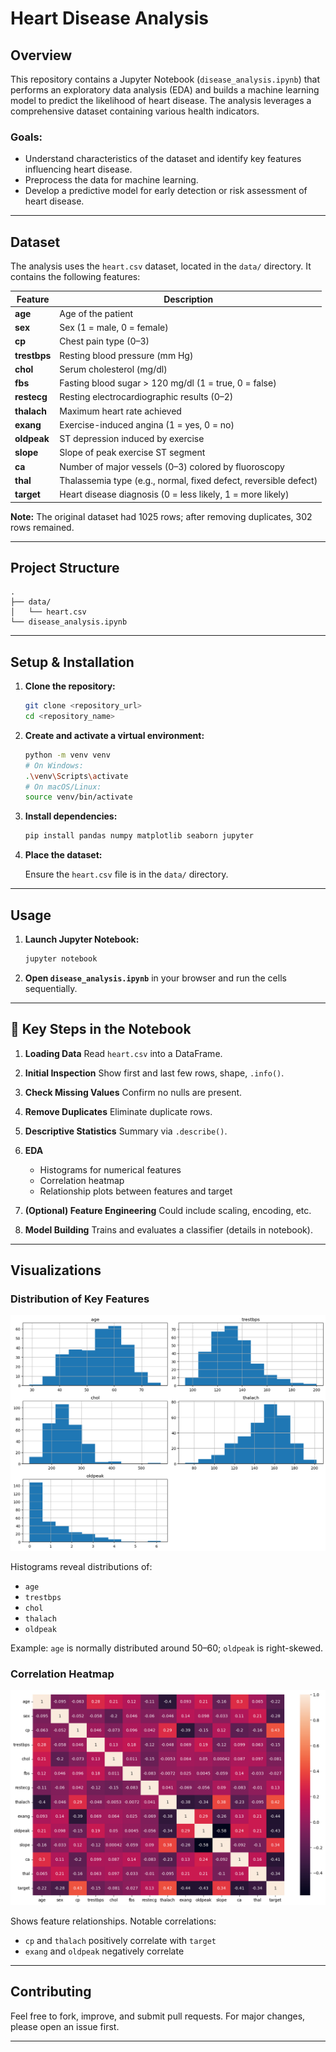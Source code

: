 # Heart Disease Analysis

## Overview

This repository contains a Jupyter Notebook (`disease_analysis.ipynb`) that performs an exploratory data analysis (EDA) and builds a machine learning model to predict the likelihood of heart disease. The analysis leverages a comprehensive dataset containing various health indicators.

### Goals:

* Understand characteristics of the dataset and identify key features influencing heart disease.
* Preprocess the data for machine learning.
* Develop a predictive model for early detection or risk assessment of heart disease.

---

## Dataset

The analysis uses the `heart.csv` dataset, located in the `data/` directory. It contains the following features:

| Feature      | Description                                                      |
| ------------ | ---------------------------------------------------------------- |
| **age**      | Age of the patient                                               |
| **sex**      | Sex (1 = male, 0 = female)                                       |
| **cp**       | Chest pain type (0–3)                                            |
| **trestbps** | Resting blood pressure (mm Hg)                                   |
| **chol**     | Serum cholesterol (mg/dl)                                        |
| **fbs**      | Fasting blood sugar > 120 mg/dl (1 = true, 0 = false)            |
| **restecg**  | Resting electrocardiographic results (0–2)                       |
| **thalach**  | Maximum heart rate achieved                                      |
| **exang**    | Exercise-induced angina (1 = yes, 0 = no)                        |
| **oldpeak**  | ST depression induced by exercise                                |
| **slope**    | Slope of peak exercise ST segment                                |
| **ca**       | Number of major vessels (0–3) colored by fluoroscopy             |
| **thal**     | Thalassemia type (e.g., normal, fixed defect, reversible defect) |
| **target**   | Heart disease diagnosis (0 = less likely, 1 = more likely)       |

**Note:** The original dataset had 1025 rows; after removing duplicates, 302 rows remained.

---

## Project Structure

```
.
├── data/
│   └── heart.csv
└── disease_analysis.ipynb
```

---

## Setup & Installation

1. **Clone the repository:**

   ```bash
   git clone <repository_url>
   cd <repository_name>
   ```

2. **Create and activate a virtual environment:**

   ```bash
   python -m venv venv
   # On Windows:
   .\venv\Scripts\activate
   # On macOS/Linux:
   source venv/bin/activate
   ```

3. **Install dependencies:**

   ```bash
   pip install pandas numpy matplotlib seaborn jupyter
   ```

4. **Place the dataset:**

   Ensure the `heart.csv` file is in the `data/` directory.

---

## Usage

1. **Launch Jupyter Notebook:**

   ```bash
   jupyter notebook
   ```

2. **Open `disease_analysis.ipynb`** in your browser and run the cells sequentially.

---

## 🔬 Key Steps in the Notebook

1. **Loading Data**
   Read `heart.csv` into a DataFrame.

2. **Initial Inspection**
   Show first and last few rows, shape, `.info()`.

3. **Check Missing Values**
   Confirm no nulls are present.

4. **Remove Duplicates**
   Eliminate duplicate rows.

5. **Descriptive Statistics**
   Summary via `.describe()`.

6. **EDA**

   * Histograms for numerical features
   * Correlation heatmap
   * Relationship plots between features and target

7. **(Optional) Feature Engineering**
   Could include scaling, encoding, etc.

8. **Model Building**
   Trains and evaluates a classifier (details in notebook).

---

## Visualizations

### Distribution of Key Features
![Distribution of Key Features](plots/keydists.png)

Histograms reveal distributions of:

* `age`
* `trestbps`
* `chol`
* `thalach`
* `oldpeak`

Example: `age` is normally distributed around 50–60; `oldpeak` is right-skewed.

### Correlation Heatmap
![Correlation Heatmap](plots/corrheatmap.png)

Shows feature relationships.
Notable correlations:

* `cp` and `thalach` positively correlate with `target`
* `exang` and `oldpeak` negatively correlate

---

## Contributing

Feel free to fork, improve, and submit pull requests. For major changes, please open an issue first.

---

